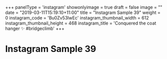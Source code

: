 +++
panelType                   = 'instagram'
showonlyimage = true
draft = false
image = ""
date = "2019-03-11T15:19:10+11:00"
title = "Instagram Sample 39"
weight = 0
instagram_code              = 'Bu0Zv53lwEc'
instagram_thumbnail_width   = 612
instagram_thumbnail_height  = 468
instagram_title             = 'Conquered the coat hanger ✨ #bridgeclimb'
+++

# Instagram Sample 39

